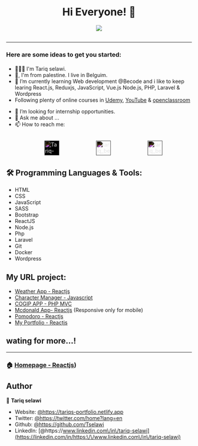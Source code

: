 <h1 align="center"> Hi Everyone! 👋</h1>

<div align="center" style="text-align:center; margin-bottom:30px;"><img src="https://media.tenor.com/images/2b140792248cbf1df91c9dd58a5a47aa/tenor.gif" /></div>
<!-- **Tselawi/tselawi** is a ✨ _special_ ✨ repository because its `README.md` (this file) appears on your GitHub profile. -->

***

<h3 style="margin-bottom:20px;"><strong>Here are some ideas to get you started:</strong></h3>

<!--- 🔭 I’m currently working on ...-->
- 👱🏼‍♂️  I'm Tariq selawi.
- 🏡,  I'm from palestine. I live in Belguim. 
- 🌱  I’m currently learning Web development @Becode and i like to keep learing React.js, Reduxjs, JavaScript, Vue.js Node.js, PHP, Laravel & Wordpress
- Following plenty of online courses in [Udemy]("https://www.udemy.com/"), [YouTube]("https://www.youtube.com") & [openclassroom]("https://openclassrooms.com/") 
<!-- - 👯 I’m looking to collaborate on ... -->
- 🤔  I’m looking for internship opportunities.
- 💬  Ask me about ...
- 📫  How to reach me: 

<div style="margin: 30px;">
    <ul style="display:flex; align-items:center;justify-content:space-around; flex-direction:row;">
        <li style="list-style-type:none;"><a href="https://www.linkedin.com/in/tariq-selawi" target="blank">
        <img style="background-color:white; filter:invert(180%)" src="https://cdn.jsdelivr.net/npm/simple-icons@3.0.1/icons/linkedin.svg" alt="Tariq-selawi" height="40
        " width="40
        "/></a></li>
        <li style="list-style-type:none;"><a href="https://twitter.com/home?lang=en" target="blank"><img style="filter:invert(180%)" src="https://cdn.jsdelivr.net/npm/simple-icons@3.0.1/icons/twitter.svg" alt="tariq_be" height="40
        " width="40
        "></a></li>
        <li style="list-style-type:none;"><a href="https://www.instagram.com/tariq.salvatore/" target="blank"><img style="filter:invert(180%)"src="https://cdn.jsdelivr.net/npm/simple-icons@3.0.1/icons/instagram.svg" alt="tariq_be" height="40
        " width="40
        " color="red"></a></li>
    </ul>
</div>
<!-- - 😄 Pronouns: ...
- ⚡ Fun fact: ... -->


##  🛠   Programming Languages & Tools:
 * HTML
 * CSS
 * JavaScript
 * SASS
 * Bootstrap
 * ReactJS
 * Node.js
 * Php
 * Laravel
 * Git
 * Docker
 * Wordpress

## My URL project:
- [Weather App - Reactjs](https://find-my-weather.netlify.app/)
- [Character Manager - Javascript](https://tselawi.github.io/character-manager-js/)
- [COGIP APP - PHP MVC](https://cogip-project.herokuapp.com/src/index.php)
- [Mcdonald App- Reactjs](https://ta-mcdonaldapp.netlify.app/) (Responsive only for mobile)
- [Pomodoro - Reactjs](https://tselawi.github.io/react-pomodoro/)
- [My Portfolio - Reactjs](https://tariqs-portfolio.netlify.app/)

## wating for more...!

***

### 🏠  [Homepage - Reactjs](https://tariqs-portfolio.netlify.app/))

## Author

👤 **Tariq selawi**

* Website: [@https:\/\/tariqs-portfolio.netlify.app](https://tariqs-portfolio.netlify.app)
* Twitter: [@https:\/\/twitter.com\/home?lang=en](https://twitter.com/https:\/\/twitter.com\/home?lang=en)
* Github: [@https:\/\/github.com\/Tselawi](https://github.com/https:\/\/github.com\/Tselawi)
* LinkedIn: [@https:\/\/www.linkedin.com\/in\/tariq-selawi](https://linkedin.com/in/https:\/\/www.linkedin.com\/in\/tariq-selawi)

